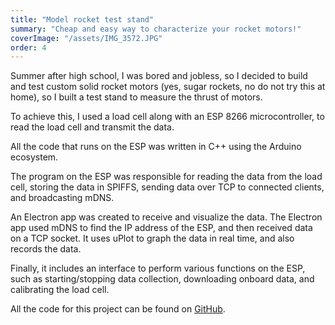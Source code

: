 ```yaml
---
title: "Model rocket test stand"
summary: "Cheap and easy way to characterize your rocket motors!"
coverImage: "/assets/IMG_3572.JPG"
order: 4
---
```


Summer after high school, I was bored and jobless, so I decided to build and test custom solid rocket motors (yes, sugar rockets, no do not try this at home), so I built a test stand to measure the thrust of motors.

To achieve this, I used a load cell along with an ESP 8266 microcontroller, to read the load cell and transmit the data.

All the code that runs on the ESP was written in C++ using the Arduino ecosystem.

The program on the ESP was responsible for reading the data from the load cell, storing the data in SPIFFS, sending data over TCP to connected clients, and broadcasting mDNS.

An Electron app was created to receive and visualize the data. The Electron app used mDNS to find the IP address of the ESP, and then received data on a TCP socket. It uses uPlot to graph the data in real time, and also records the data.

Finally, it includes an interface to perform various functions on the ESP, such as starting/stopping data collection, downloading onboard data, and calibrating the load cell.

All the code for this project can be found on [GitHub](https://github.com/sagarreddypatil/rocket-test-stand).
